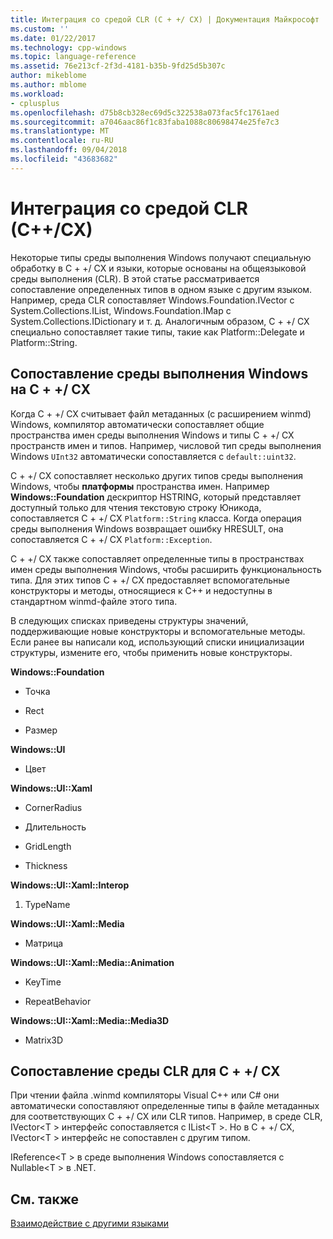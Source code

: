 ```yaml
---
title: Интеграция со средой CLR (C + +/ CX) | Документация Майкрософт
ms.custom: ''
ms.date: 01/22/2017
ms.technology: cpp-windows
ms.topic: language-reference
ms.assetid: 76e213cf-2f3d-4181-b35b-9fd25d5b307c
author: mikeblome
ms.author: mblome
ms.workload:
- cplusplus
ms.openlocfilehash: d75b8cb328ec69d5c322538a073fac5fc1761aed
ms.sourcegitcommit: a7046aac86f1c83faba1088c80698474e25fe7c3
ms.translationtype: MT
ms.contentlocale: ru-RU
ms.lasthandoff: 09/04/2018
ms.locfileid: "43683682"
---
```

# <a name="clr-integration-ccx"></a>Интеграция со средой CLR (C++/CX)
Некоторые типы среды выполнения Windows получают специальную обработку в C + +/ CX и языки, которые основаны на общеязыковой среды выполнения (CLR). В этой статье рассматривается сопоставление определенных типов в одном языке с другим языком. Например, среда CLR сопоставляет Windows.Foundation.IVector с System.Collections.IList, Windows.Foundation.IMap с System.Collections.IDictionary и т. д. Аналогичным образом, C + +/ CX специально сопоставляет такие типы, такие как Platform::Delegate и Platform::String.  
  
## <a name="mapping-the-windows-runtime-to-ccx"></a>Сопоставление среды выполнения Windows на C + +/ CX  
 Когда C + +/ CX считывает файл метаданных (с расширением winmd) Windows, компилятор автоматически сопоставляет общие пространства имен среды выполнения Windows и типы C + +/ CX пространств имен и типов. Например, числовой тип среды выполнения Windows `UInt32` автоматически сопоставляется с `default::uint32`.  
  
 C + +/ CX сопоставляет несколько других типов среды выполнения Windows, чтобы **платформы** пространства имен. Например **Windows::Foundation** дескриптор HSTRING, который представляет доступный только для чтения текстовую строку Юникода, сопоставляется C + +/ CX `Platform::String` класса. Когда операция среды выполнения Windows возвращает ошибку HRESULT, она сопоставляется C + +/ CX `Platform::Exception`.   
  
 C + +/ CX также сопоставляет определенные типы в пространствах имен среды выполнения Windows, чтобы расширить функциональность типа. Для этих типов C + +/ CX предоставляет вспомогательные конструкторы и методы, относящиеся к C++ и недоступны в стандартном winmd-файле этого типа.  
  
 В следующих списках приведены структуры значений, поддерживающие новые конструкторы и вспомогательные методы. Если ранее вы написали код, использующий списки инициализации структуры, измените его, чтобы применить новые конструкторы.  
  
 **Windows::Foundation**  
  
-   Точка  
  
-   Rect  
  
-   Размер  
  
 **Windows::UI**  
  
-   Цвет  
  
 **Windows::UI::Xaml**  
  
-   CornerRadius  
  
-   Длительность  
  
-   GridLength  
  
-   Thickness  
  
 **Windows::UI::Xaml::Interop**  
  
1.  TypeName  
  
 **Windows::UI::Xaml::Media**  
  
-   Матрица  
  
 **Windows::UI::Xaml::Media::Animation**  
  
-   KeyTime  
  
-   RepeatBehavior  
  
 **Windows::UI::Xaml::Media::Media3D**  
  
-   Matrix3D  
  
## <a name="mapping-the-clr-to-ccx"></a>Сопоставление среды CLR для C + +/ CX  
 При чтении файла .winmd компиляторы Visual C++ или C# они автоматически сопоставляют определенные типы в файле метаданных для соответствующих C + +/ CX или CLR типов. Например, в среде CLR, IVector\<T > интерфейс сопоставляется с IList\<T >. Но в C + +/ CX, IVector\<T > интерфейс не сопоставлен с другим типом.  
  
 IReference\<T > в среде выполнения Windows сопоставляется с Nullable\<T > в .NET.  
  
## <a name="see-also"></a>См. также  
 [Взаимодействие с другими языками](../cppcx/interoperating-with-other-languages-c-cx.md)
